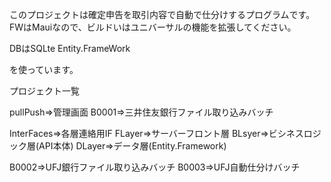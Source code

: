 このプロジェクトは確定申告を取引内容で自動で仕分けするプログラムです。
FWはMauiなので、ビルドいはユニバーサルの機能を拡張してください。

DBはSQLte
Entity.FrameWork

を使っています。

プロジェクト一覧

pullPush=>管理画面
B0001=>三井住友銀行ファイル取り込みバッチ

InterFaces=>各層連絡用IF
FLayer=>サーバーフロント層
BLsyer=>ビシネスロジック層(API本体)
DLayer=>データ層(Entity.Framework)

B0002=>UFJ銀行ファイル取り込みバッチ
B0003=>UFJ自動仕分けバッチ
